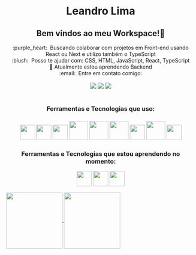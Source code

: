 <h1 align="center">Leandro Lima</h1>

## <h2 align="center"> Bem vindos ao meu Workspace!👋 </h2>


<div align="center"> :purple_heart:&nbsp; Buscando colaborar com projetos em Front-end usando React ou Next e utilizo também o TypeScript<br>
 :blush: &nbsp;<bro>Posso te ajudar com: CSS, HTML, JavaScript, React, TypeScript <br>
  🌱 Atualmente estou aprendendo Backend<br
 💬&nbsp; Sobre mim: Curto tecnologia, filmes e séries, adoro animais e gosto de desafios. <br>
 :email: &nbsp;Entre em contato comigo: </div> <br>
<div align="center"> <a href="mailto:leandrolsadm@gmail.com"><img src="https://img.shields.io/badge/Gmail-D14836?style=for-the-badge&logo=gmail&logoColor=white" /></a>
 <a href="https://www.linkedin.com/in/leandro-lima-s/"><img src="https://img.shields.io/badge/LinkedIn-0077B5?style=for-the-badge&logo=linkedin&logoColor=white" /></a> 
 <a href="https://www.instagram.com/leeo_liima/"><img src="https://img.shields.io/badge/Instagram-E4405F?style=for-the-badge&logo=instagram&logoColor=white" /></a> </div>
       
</div>
<br>

<div align="center">
<h3> Ferramentas e Tecnologias que uso: <h3>

<img src="https://cdn.jsdelivr.net/gh/devicons/devicon/icons/visualstudio/visualstudio-plain.svg" width="40" height="40" />
<img src="https://cdn.jsdelivr.net/gh/devicons/devicon/icons/git/git-original.svg" width="40" height="40"/>
<img src="https://cdn.jsdelivr.net/gh/devicons/devicon/icons/javascript/javascript-original.svg" width="40" height="40"/>
<img src="https://cdn.jsdelivr.net/gh/devicons/devicon/icons/css3/css3-original-wordmark.svg" width="50" height="50" />
<img src="https://cdn.jsdelivr.net/gh/devicons/devicon/icons/html5/html5-original-wordmark.svg" width="50" height="50" />
<img src="https://cdn.jsdelivr.net/gh/devicons/devicon/icons/react/react-original.svg" width="50" height="50"/>
 <img src="https://cdn.jsdelivr.net/gh/devicons/devicon/icons/typescript/typescript-original.svg" width="40" height="40"/>   
 <img src="https://cdn.jsdelivr.net/gh/devicons/devicon/icons/nodejs/nodejs-original.svg" width="50" height="50" />
 <img src="https://cdn.jsdelivr.net/gh/devicons/devicon/icons/mysql/mysql-original.svg"  width="40" height="40" /> 
</div>

<div align="center">
<h3> Ferramentas e Tecnologias que estou aprendendo no momento: </h3>
 <img src="https://cdn.jsdelivr.net/gh/devicons/devicon/icons/firebase/firebase-plain.svg"  width="40" height="40" /> <img src="https://cdn.jsdelivr.net/gh/devicons/devicon/icons/amazonwebservices/amazonwebservices-original.svg" width="40" height="40" /> <img src="https://cdn.jsdelivr.net/gh/devicons/devicon/icons/jest/jest-plain.svg" width="40" height="40" />
</div>

 <div style="display:flex">

<p align="center">
  <a href="https://github.com/leeoliima">
    <img
      align="center"
      height="150em"
      src="https://github-readme-stats.vercel.app/api?username=leeoliima&show_icons=true&include_all_commits=true&count_private=true&theme=dracula"
    />
  </a>
  
         
  <a href="https://github.com/leeoliima">
    <img
      align="center"
      height="150em"
      src="https://github-readme-stats.vercel.app/api/top-langs/?username=leeoliima&show_icons=true&include_all_commits=true&count_private=true&layout=compact&theme=dracula"
    />
  </a>
</p>
  
</div>
 
<div>

  </div> 
  


